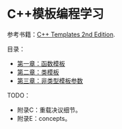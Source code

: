 # C++模板编程学习

参考书籍：[C++ Templates 2nd Edition](https://book.douban.com/subject/30226708/).

目录：
- [第一章：函数模板](1FunctionTemplate)
- [第二章：类模板](2ClassTemplate)
- [第三章：非类型模板参数](3NonTypeTemplateParameters)

TODO：
- 附录C：重载决议细节。
- 附录E：concepts。